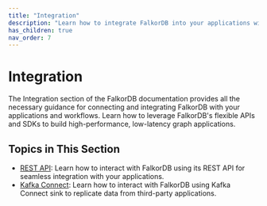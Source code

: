 ```yaml
---
title: "Integration"
description: "Learn how to integrate FalkorDB into your applications with REST APIs"
has_children: true
nav_order: 7
---
```


# Integration

The Integration section of the FalkorDB documentation provides all the necessary guidance for connecting 
and integrating FalkorDB with your applications and workflows. 
Learn how to leverage FalkorDB's flexible APIs and SDKs to build high-performance, low-latency graph applications.

## Topics in This Section

- [REST API](./rest.md): Learn how to interact with FalkorDB using its REST API for seamless integration with your applications.
- [Kafka Connect](./kafka-connect.md): Learn how to interact with FalkorDB using Kafka Connect sink to replicate data from third-party applications.


